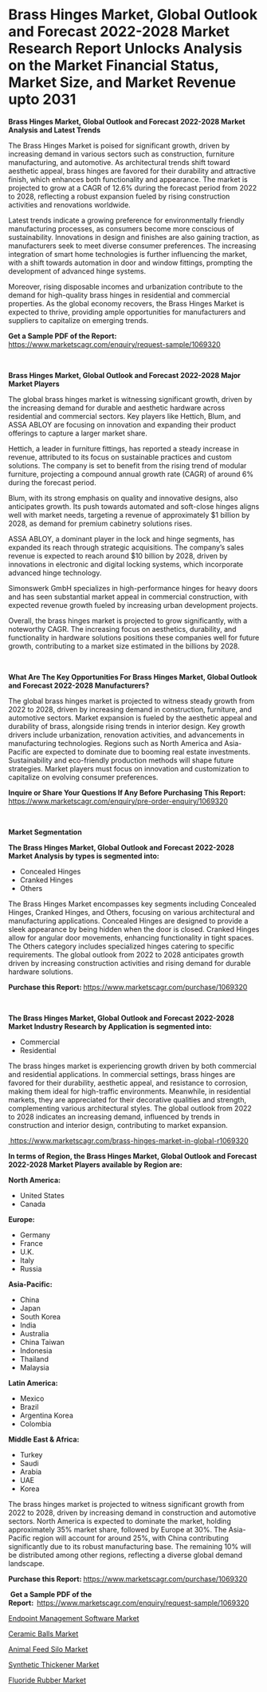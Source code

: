 <p><h1>Brass Hinges Market, Global Outlook and Forecast 2022-2028 Market Research Report Unlocks Analysis on the Market Financial Status, Market Size, and Market Revenue upto 2031</h1></p><p><strong>Brass Hinges Market, Global Outlook and Forecast 2022-2028 Market Analysis and Latest Trends</strong></p>
<p><p>The Brass Hinges Market is poised for significant growth, driven by increasing demand in various sectors such as construction, furniture manufacturing, and automotive. As architectural trends shift toward aesthetic appeal, brass hinges are favored for their durability and attractive finish, which enhances both functionality and appearance. The market is projected to grow at a CAGR of 12.6% during the forecast period from 2022 to 2028, reflecting a robust expansion fueled by rising construction activities and renovations worldwide.</p><p>Latest trends indicate a growing preference for environmentally friendly manufacturing processes, as consumers become more conscious of sustainability. Innovations in design and finishes are also gaining traction, as manufacturers seek to meet diverse consumer preferences. The increasing integration of smart home technologies is further influencing the market, with a shift towards automation in door and window fittings, prompting the development of advanced hinge systems.</p><p>Moreover, rising disposable incomes and urbanization contribute to the demand for high-quality brass hinges in residential and commercial properties. As the global economy recovers, the Brass Hinges Market is expected to thrive, providing ample opportunities for manufacturers and suppliers to capitalize on emerging trends.</p></p>
<p><strong>Get a Sample PDF of the Report:&nbsp;</strong> <a href="https://www.marketscagr.com/enquiry/request-sample/1069320">https://www.marketscagr.com/enquiry/request-sample/1069320</a></p>
<p>&nbsp;</p>
<p><strong>Brass Hinges Market, Global Outlook and Forecast 2022-2028 Major Market Players</strong></p>
<p><p>The global brass hinges market is witnessing significant growth, driven by the increasing demand for durable and aesthetic hardware across residential and commercial sectors. Key players like Hettich, Blum, and ASSA ABLOY are focusing on innovation and expanding their product offerings to capture a larger market share.</p><p>Hettich, a leader in furniture fittings, has reported a steady increase in revenue, attributed to its focus on sustainable practices and custom solutions. The company is set to benefit from the rising trend of modular furniture, projecting a compound annual growth rate (CAGR) of around 6% during the forecast period.</p><p>Blum, with its strong emphasis on quality and innovative designs, also anticipates growth. Its push towards automated and soft-close hinges aligns well with market needs, targeting a revenue of approximately $1 billion by 2028, as demand for premium cabinetry solutions rises.</p><p>ASSA ABLOY, a dominant player in the lock and hinge segments, has expanded its reach through strategic acquisitions. The company’s sales revenue is expected to reach around $10 billion by 2028, driven by innovations in electronic and digital locking systems, which incorporate advanced hinge technology.</p><p>Simonswerk GmbH specializes in high-performance hinges for heavy doors and has seen substantial market appeal in commercial construction, with expected revenue growth fueled by increasing urban development projects.</p><p>Overall, the brass hinges market is projected to grow significantly, with a noteworthy CAGR. The increasing focus on aesthetics, durability, and functionality in hardware solutions positions these companies well for future growth, contributing to a market size estimated in the billions by 2028.</p></p>
<p>&nbsp;</p>
<p><strong>What Are The Key Opportunities For Brass Hinges Market, Global Outlook and Forecast 2022-2028 Manufacturers?</strong></p>
<p><p>The global brass hinges market is projected to witness steady growth from 2022 to 2028, driven by increasing demand in construction, furniture, and automotive sectors. Market expansion is fueled by the aesthetic appeal and durability of brass, alongside rising trends in interior design. Key growth drivers include urbanization, renovation activities, and advancements in manufacturing technologies. Regions such as North America and Asia-Pacific are expected to dominate due to booming real estate investments. Sustainability and eco-friendly production methods will shape future strategies. Market players must focus on innovation and customization to capitalize on evolving consumer preferences.</p></p>
<p><strong>Inquire or Share Your Questions If Any Before Purchasing This Report:</strong> <a href="https://www.marketscagr.com/enquiry/pre-order-enquiry/1069320">https://www.marketscagr.com/enquiry/pre-order-enquiry/1069320</a></p>
<p>&nbsp;</p>
<p><strong>Market Segmentation</strong></p>
<p><strong>The Brass Hinges Market, Global Outlook and Forecast 2022-2028 Market Analysis by types is segmented into:</strong></p>
<p><ul><li>Concealed Hinges</li><li>Cranked Hinges</li><li>Others</li></ul></p>
<p><p>The Brass Hinges Market encompasses key segments including Concealed Hinges, Cranked Hinges, and Others, focusing on various architectural and manufacturing applications. Concealed Hinges are designed to provide a sleek appearance by being hidden when the door is closed. Cranked Hinges allow for angular door movements, enhancing functionality in tight spaces. The Others category includes specialized hinges catering to specific requirements. The global outlook from 2022 to 2028 anticipates growth driven by increasing construction activities and rising demand for durable hardware solutions.</p></p>
<p><strong>Purchase this Report:&nbsp;</strong><a href="https://www.marketscagr.com/purchase/1069320">https://www.marketscagr.com/purchase/1069320</a></p>
<p>&nbsp;</p>
<p><strong>The Brass Hinges Market, Global Outlook and Forecast 2022-2028 Market Industry Research by Application is segmented into:</strong></p>
<p><ul><li>Commercial</li><li>Residential</li></ul></p>
<p><p>The brass hinges market is experiencing growth driven by both commercial and residential applications. In commercial settings, brass hinges are favored for their durability, aesthetic appeal, and resistance to corrosion, making them ideal for high-traffic environments. Meanwhile, in residential markets, they are appreciated for their decorative qualities and strength, complementing various architectural styles. The global outlook from 2022 to 2028 indicates an increasing demand, influenced by trends in construction and interior design, contributing to market expansion.</p></p>
<p><a href="https://www.marketscagr.com/brass-hinges-market-in-global-r1069320">&nbsp;https://www.marketscagr.com/brass-hinges-market-in-global-r1069320</a></p>
<p><strong>In terms of Region, the Brass Hinges Market, Global Outlook and Forecast 2022-2028 Market Players available by Region are:</strong></p>
<p>
    <p> <strong> North America: </strong>
        <ul>
            <li>United States</li>
            <li>Canada</li>
        </ul>
        </p> 
    <p> <strong> Europe: </strong>
        <ul>
            <li>Germany</li>
            <li>France</li>
            <li>U.K.</li>
            <li>Italy</li>
            <li>Russia</li>
        </ul>
        </p> 
    <p> <strong> Asia-Pacific: </strong>
        <ul>
            <li>China</li>
            <li>Japan</li>
            <li>South Korea</li>
            <li>India</li>
            <li>Australia</li>
            <li>China Taiwan</li>
            <li>Indonesia</li>
            <li>Thailand</li>
            <li>Malaysia</li>
        </ul>
        </p> 
    <p> <strong> Latin America: </strong>
        <ul>
            <li>Mexico</li>
            <li>Brazil</li>
            <li>Argentina Korea</li>
            <li>Colombia</li>
        </ul>
        </p> 
    <p> <strong> Middle East & Africa: </strong>
        <ul>
            <li>Turkey</li>
            <li>Saudi</li>
            <li>Arabia</li>
            <li>UAE</li>
            <li>Korea</li>
        </ul>
    </p>
    </p>
<p><p>The brass hinges market is projected to witness significant growth from 2022 to 2028, driven by increasing demand in construction and automotive sectors. North America is expected to dominate the market, holding approximately 35% market share, followed by Europe at 30%. The Asia-Pacific region will account for around 25%, with China contributing significantly due to its robust manufacturing base. The remaining 10% will be distributed among other regions, reflecting a diverse global demand landscape.</p></p>
<p><strong>Purchase this Report: </strong><a href="https://www.marketscagr.com/purchase/1069320">https://www.marketscagr.com/purchase/1069320</a></p>
<p>&nbsp;<strong>Get a Sample PDF of the Report:&nbsp;&nbsp;</strong><a href="https://www.marketscagr.com/enquiry/request-sample/1069320">https://www.marketscagr.com/enquiry/request-sample/1069320</a></p>
<p><strong></strong></p>
<p><p><a href="https://www.linkedin.com/pulse/endpoint-management-software-market-global-regional-4da1e?trackingId=GoyLOV%2FHTBSfXk8uhip5jA%3D%3D">Endpoint Management Software Market</a></p><p><a href="https://issuu.com/reportprime-2/docs/ceramic-balls-market-size-2030.pptx_2ff687519359c2">Ceramic Balls Market</a></p><p><a href="https://medium.com/@edward.butler98876/this-report-aims-to-deliver-an-in-depth-analysis-of-the-global-animal-feed-silo-market-offering-a977ced55a7b">Animal Feed Silo Market</a></p><p><a href="https://medium.com/@caseywiza1946/the-comprehensive-synthetic-thickener-market-research-report-is-essential-for-understanding-4e248fd96fb1">Synthetic Thickener Market</a></p><p><a href="https://issuu.com/reportprime-2/docs/fluoride-rubber-market-size-2030.pp_5353e5c29f0b85">Fluoride Rubber Market</a></p></p>